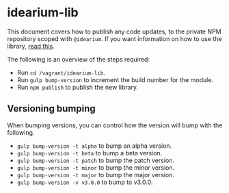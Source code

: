 # idearium-lib

This document covers how to publish any code updates, to the private NPM repository scoped with `@idearium`. If you want information on how to use the library, [read this](README.md).

The following is an overview of the steps required:

- Run `cd /vagrant/idearium-lib`.
- Run `gulp bump-version` to increment the build number for the module.
- Run `npm publish` to publish the new library.

## Versioning bumping

When bumping versions, you can control how the version will bump with the following.

- `gulp bump-version -t alpha` to bump an alpha version.
- `gulp bump-version -t beta` to bump a beta version.
- `gulp bump-version -t patch` to bump the patch version.
- `gulp bump-version -t minor` to bump the minor version.
- `gulp bump-version -t major` to bump the major version.
- `gulp bump-version -v v3.0.0` to bump to v3.0.0.
